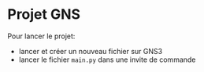 # Projet GNS

Pour lancer le projet: 
- lancer et créer un nouveau fichier sur GNS3
- lancer le fichier `main.py` dans une invite de commande
